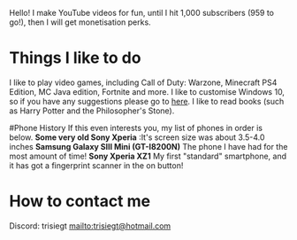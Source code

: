 Hello! I make YouTube videos for fun, until I hit 1,000 subscribers (959 to go!), then I will get monetisation perks.
# Things I like to do
I like to play video games, including Call of Duty: Warzone, Minecraft PS4 Edition, MC Java edition, Fortnite and more.
I like to customise Windows 10, so if you have any suggestions please go to [here](#how-to-contact-me).
I like to read books (such as Harry Potter and the Philosopher's Stone).

#Phone History
If this even interests you, my list of phones in order is below.
**Some very old Sony Xperia** :It's screen size was about 3.5-4.0 inches
**Samsung Galaxy SIII Mini (GT-I8200N)** The phone I have had for the most amount of time!
**Sony Xperia XZ1** My first "standard" smartphone, and it has got a fingerprint scanner in the on button!

# How to contact me
Discord: trisiegt
[mailto:trisiegt@hotmail.com](Email)
